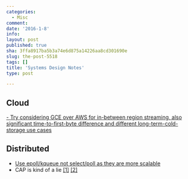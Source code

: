 ```yaml
---
categories:
  - Misc
comment: 
date: '2016-1-8'
info: 
layout: post
published: true
sha: 3ffa8917ba5b3a74e6d875a14226aa8cd301690e
slug: the-post-5518
tags: []
title: 'Systems Design Notes'
type: post

---
```


## Cloud
[- Try considering GCE over AWS for in-between region streaming, also significant time-to-first-byte difference and different long-term-cold-storage use cases ](http://blog.zachbjornson.com/2015/12/29/cloud-storage-performance.html)

## Distributed
- [Use epoll/kqueue not select/poll as they are more scalable](http://geocar.sdf1.org/fast-servers.html)
- CAP is kind of a lie [[1]](http://codahale.com/you-cant-sacrifice-partition-tolerance/#errata10221010) [[2]](https://voltdb.com/blog/clarifications-cap-theorem-and-data-related-errors)